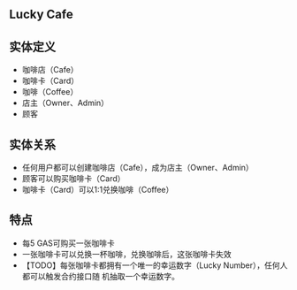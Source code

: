 ## Lucky Cafe

## 实体定义

- 咖啡店（Cafe）
- 咖啡卡（Card）
- 咖啡（Coffee）
- 店主（Owner、Admin）
- 顾客

## 实体关系

- 任何用户都可以创建咖啡店（Cafe），成为店主（Owner、Admin）
- 顾客可以购买咖啡卡（Card）
- 咖啡卡（Card）可以1:1兑换咖啡（Coffee）

## 特点
- 每5 GAS可购买一张咖啡卡
- 一张咖啡卡可以兑换一杯咖啡，兑换咖啡后，这张咖啡卡失效
- 【TODO】每张咖啡卡都拥有一个唯一的幸运数字（Lucky Number），任何人都可以触发合约接口随 机抽取一个幸运数字。
